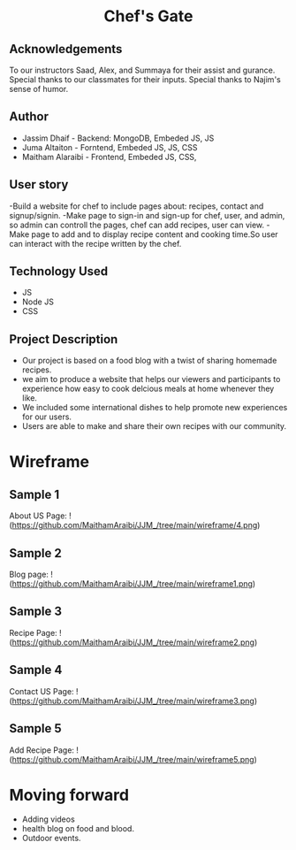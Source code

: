 <h1 align="center">Chef's Gate</h1>


## Acknowledgements

To our instructors Saad, Alex, and Summaya for their assist and gurance. 
Special thanks to our classmates for their inputs. Special thanks to Najim's sense of humor.


## Author
- Jassim Dhaif - Backend: MongoDB, Embeded JS, JS
- Juma Altaiton - Forntend, Embeded JS, JS, CSS
- Maitham Alaraibi - Frontend, Embeded JS, CSS,

## User story
-Build a website for chef to include pages about: recipes, contact and signup/signin. 
-Make page to sign-in and sign-up for chef, user, and admin, so admin can controll the pages, chef can add recipes, user can view.
-Make page to add and to display recipe content and cooking time.So user can interact with the recipe written by the chef.

## Technology Used 
- JS
- Node JS
- CSS

## Project Description
* Our project is based on a food blog with a twist of sharing homemade recipes.
* we aim to produce a website that helps our viewers and participants to experience how easy to cook delcious meals at home whenever they like.
* We included some international dishes to help promote new experiences for our users.
* Users are able to make and share their own recipes with our community.


# Wireframe

## Sample 1
About US Page: 
!(https://github.com/MaithamAraibi/JJM_/tree/main/wireframe/4.png)


## Sample 2
Blog page: 
!(https://github.com/MaithamAraibi/JJM_/tree/main/wireframe1.png)


## Sample 3
Recipe Page: 
!(https://github.com/MaithamAraibi/JJM_/tree/main/wireframe2.png)


## Sample 4
Contact US Page: 
!(https://github.com/MaithamAraibi/JJM_/tree/main/wireframe3.png)


## Sample 5
Add Recipe Page: 
!(https://github.com/MaithamAraibi/JJM_/tree/main/wireframe5.png)


# Moving forward
- Adding videos
- health blog on food and blood.
- Outdoor events.
